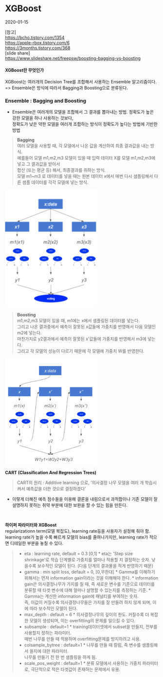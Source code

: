 # XGBoost
2020-01-15

[참고]  <br>
https://bcho.tistory.com/1354 <br>
https://apple-rbox.tistory.com/6 <br>
https://3months.tistory.com/368 <br>
[slide share] <br>
https://www.slideshare.net/freepsw/boosting-bagging-vs-boosting

#### XGBoost란 무엇인가
XGBoost는 여러개의 Decision Tree를 조합해서 사용하는 Ensemble 알고리즘이다.  <br>
=> Ensemble은 방식에 따라서 Bagging과 Boosting으로 분류된다.

### Ensemble : Bagging and Boosting
* Ensemble은 여러개의 모델을 조합해서 그 결과를 뽑아내는 방법. 정확도가 높은 강한 모델을 하나 사용하는 것보다, <br>
정확도가 낮은 약한 모델을 여러개 조합하는 방식이 정확도가 높다는 방법에 기반한 방법

> **Bagging** <br>
여러 모델을 사용할 때, 각 모델에서 나온 값을 계산하여 최종 결과값을 내는 방식. <br>
예를들어 모델 m1,m2,m3 모델이 있을 때 입력 데이터 X를 모델 m1,m2,m3에 넣고 그 결과값을 받아서 <br>
합산 (또는 평균 등) 해서, 최종결과를 취하는 방식. <br>
모델 m1~m3 로 데이터를 넣을 때는 원본 데이터 x에서 매번 다시 샘플링해서 다른 샘플 데이터를 각각 모델에 넣는 방식. 

<img src="bagging.PNG" width="300"> <br>

> **Boosting** <br>
m1,m2,m3 모델이 있을 때, m1에는 x에서 샘플링된 데이터를 넣는다. <br>
그리고 나온 결과중에서 예측이 잘못된 x값들에 가중치를 반영해서 다음 모델인 m2에 넣는다. <br>
마찬가지로 y2결과에서 예측이 잘못된 x'값들에 가중치를 반영해서 m3에 넣는다. <br>
그리고 각 모델의 성능이 다르기 때문에 각 모델에 가중치 W를 반영한다.

<img src="boosting.PNG" width="300"> <br>


**CART (Classification And Regression Trees)** <br>
> CART의 원리 : Additive learning 으로, '의사결정 나무 모델을 여러 개 학습시켜서 예측값을 더한 것으로 결정하겠다' 
* 이렇게 더해진 예측 점수들을 이용해 결론을 내림으로서 과적합이나 기존 모델이 잘 설명하지 못하는 취약 부분에 대한 보완을 할 수 있는 힘을 만든다.
<br>

**하이퍼 파라미터와 XGBoost** <br>
regularizationn term(모델 복잡도), learning rate등을 사용자가 설정해 줘야 함. <br>
learning rate가 높을 수록 빠르게 모델의 bias를 줄여나가지만, learning rate가 적으면 디테일한 부분을 놓칠 수 있다. 

> * eta : learning rate, default = 0.3 [0,1]
    * eta는 'Step size shrinkage'로 학습 단계별로 가중치를 얼마나 적용할 지 결정하는 숫자. 
    낮을수록 보수적인 모델이 된다. (다음 단계의 결과물을 적게 반영하기 때문)
> * gamma : min split loss, default = 0, [0,무한대]
    * Gamma를 이해하기 위해서는 먼저 information gain이라는 것을 이해해야 한다. 
        * information gain은 의사결정나무가 가지를 칠 때, 즉 새로운 변수를 기준으로 데이터를 분류할 때 타겟 변수에 대해 얼마나 설명할 수 있는지를 측정하는 기준.
    * Gamma는 계산한 information gain에 패널티를 부여하는 숫자. <br>
    즉, 이값이 커질수록 의사결정나무들은 가지를 잘 만들려 하지 않게 되며, 이에 따라 보수적인 모델이 된다.
> * max_depth : default = 6
    * 의사결정나무의 깊이의 한도. 커질수록 더 복잡한 모델이 생성되며, 이는 overfitting의 문제를 일으킬 수 있다. 
> * subsample : default=1
    * training데이터셋에서 subset을 만들지, 전부를 사용할지 정하는 파라미터.<br>
    매번 나무를 만들 때 적용하며 overfitting문제를 방지하려고 사용.
> * colsample_bytree : default=1
    * 나무를 만들 때 칼럼, 즉 변수를 샘플링해서 쓸지에 대한 파라미터. <br>
    나무를 만들기 전 한 번 샘플링을 하게 됨.
> * scale_pos_weight : default=1
    * 분류 모델에서 사용하는 가중치 파라미터로, 극단적으로 적은 타겟값이 존재하는 문제에서 유용.



```python

```
